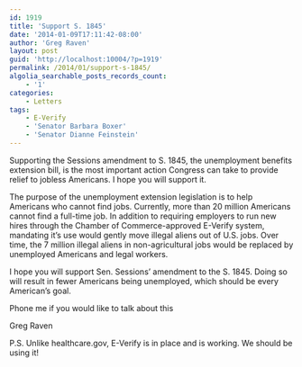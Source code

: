 ```yaml
---
id: 1919
title: 'Support S. 1845'
date: '2014-01-09T17:11:42-08:00'
author: 'Greg Raven'
layout: post
guid: 'http://localhost:10004/?p=1919'
permalink: /2014/01/support-s-1845/
algolia_searchable_posts_records_count:
    - '1'
categories:
    - Letters
tags:
    - E-Verify
    - 'Senator Barbara Boxer'
    - 'Senator Dianne Feinstein'
---
```


Supporting the Sessions amendment to S. 1845, the unemployment benefits extension bill, is the most important action Congress can take to provide relief to jobless Americans. I hope you will support it.  
  
The purpose of the unemployment extension legislation is to help Americans who cannot find jobs. Currently, more than 20 million Americans cannot find a full-time job. In addition to requiring employers to run new hires through the Chamber of Commerce-approved E-Verify system, mandating it’s use would gently move illegal aliens out of U.S. jobs. Over time, the 7 million illegal aliens in non-agricultural jobs would be replaced by unemployed Americans and legal workers.

I hope you will support Sen. Sessions’ amendment to the S. 1845. Doing so will result in fewer Americans being unemployed, which should be every American’s goal.

Phone me if you would like to talk about this

Greg Raven

P.S. Unlike healthcare.gov, E-Verify is in place and is working. We should be using it!